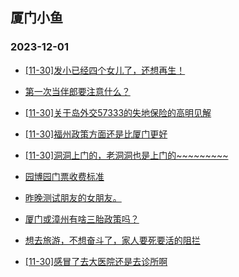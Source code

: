 ## 厦门小鱼 
### 2023-12-01

+ [[11-30]发小已经四个女儿了，还想再生！](http://bbs.xmfish.com/read-htm-tid-18113798.html)

+ [第一次当伴郎要注意什么？](http://bbs.xmfish.com/read-htm-tid-18113627.html)

+ [[11-30]关于岛外交57333的失地保险的高明见解](http://bbs.xmfish.com/read-htm-tid-18113658.html)

+ [[11-30]福州政策方面还是比厦门更好](http://bbs.xmfish.com/read-htm-tid-18113813.html)

+ [[11-30]洞洞上门的，老洞洞也是上门的~~~~~~~~~](http://bbs.xmfish.com/read-htm-tid-18113793.html)

+ [园博园门票收费标准](http://bbs.xmfish.com/read-htm-tid-18113854.html)

+ [昨晚测试朋友的女朋友。](http://bbs.xmfish.com/read-htm-tid-18113645.html)

+ [厦门或漳州有啥三胎政策吗？](http://bbs.xmfish.com/read-htm-tid-18113639.html)

+ [想去旅游，不想奋斗了，家人要死要活的阻拦](http://bbs.xmfish.com/read-htm-tid-18113620.html)

+ [[11-30]感冒了去大医院还是去诊所啊](http://bbs.xmfish.com/read-htm-tid-18113865.html)

